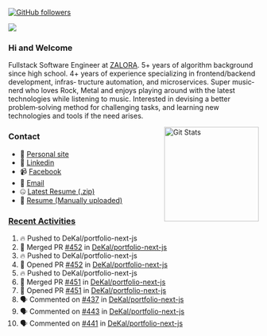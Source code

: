 [![GitHub followers](https://img.shields.io/github/followers/DeKal?label=Follow%20at%20GitHub&style=for-the-badge)](https://github.com/DeKal)

<img
  src="https://cr-ss-service.azurewebsites.net/api/ScreenShot?widget=summary&username=DeKal&badges=3&width=300&style=--header-bg-color:%23000;--border-radius:10px"
/>

### Hi and Welcome 
Fullstack Software Engineer at [ZALORA](https://github.com/zalora/). 5+ years of algorithm background since high school. 4+ years of experience specializing in frontend/backend development, infras‐ tructure automation, and microservices. Super music‐nerd who loves Rock, Metal and enjoys playing around with the latest technologies while listening to music. Interested in devising a better problem‐solving method for challenging tasks, and learning new technologies and tools if the need arises.


<a href="https://phatho-folio.now.sh/"><img alt="Git Stats" src="https://github-readme-stats.vercel.app/api?username=DeKal&show_icons=true&theme=merko&count_private=true" align="right" height="190" /></a>


### Contact

- 💬 [Personal site](https://phatho-folio.now.sh/)
- 🔗 [Linkedin](https://www.linkedin.com/in/phat-ho/)
- 📹 [Facebook](https://www.facebook.com/dekal.dev)
- 📧 <a href="mailto:hohuuphat22@gmail.com">Email</a>
- 🤐 <a id="raw-url" href="https://nightly.link/DeKal/dekal-cv-v2/workflows/build/main/huuphatho_cv.zip">Latest Resume (.zip)</a>
- 📄 <a id="raw-url" href="https://raw.githubusercontent.com/DeKal/DeKal/master/cv/phathuuho_cv.pdf">Resume (Manually uploaded)</a>


### [Recent Activities](https://github.com/DeKal/github-activity-readme)
<!--START_SECTION:activity-->
1. 🔥 Pushed to DeKal/portfolio-next-js
2. 🎉 Merged PR [#452](https://github.com/DeKal/portfolio-next-js/pull/452) in [DeKal/portfolio-next-js](https://github.com/DeKal/portfolio-next-js)
3. 🔥 Pushed to DeKal/portfolio-next-js
4. 💪 Opened PR [#452](https://github.com/DeKal/portfolio-next-js/pull/452) in [DeKal/portfolio-next-js](https://github.com/DeKal/portfolio-next-js)
5. 🔥 Pushed to DeKal/portfolio-next-js
6. 🎉 Merged PR [#451](https://github.com/DeKal/portfolio-next-js/pull/451) in [DeKal/portfolio-next-js](https://github.com/DeKal/portfolio-next-js)
7. 💪 Opened PR [#451](https://github.com/DeKal/portfolio-next-js/pull/451) in [DeKal/portfolio-next-js](https://github.com/DeKal/portfolio-next-js)
8. 🗣 Commented on [#437](https://github.com/DeKal/portfolio-next-js/issues/437) in [DeKal/portfolio-next-js](https://github.com/DeKal/portfolio-next-js)
9. 🗣 Commented on [#443](https://github.com/DeKal/portfolio-next-js/issues/443) in [DeKal/portfolio-next-js](https://github.com/DeKal/portfolio-next-js)
10. 🗣 Commented on [#441](https://github.com/DeKal/portfolio-next-js/issues/441) in [DeKal/portfolio-next-js](https://github.com/DeKal/portfolio-next-js)
<!--END_SECTION:activity-->